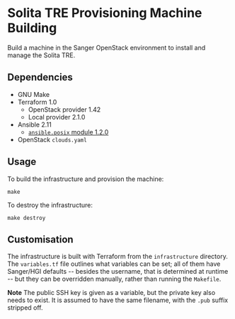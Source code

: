 # Solita TRE Provisioning Machine Building

Build a machine in the Sanger OpenStack environment to install and
manage the Solita TRE.

## Dependencies

* GNU Make
* Terraform 1.0
  * OpenStack provider 1.42
  * Local provider 2.1.0
* Ansible 2.11
  * [`ansible.posix` module 1.2.0](https://galaxy.ansible.com/ansible/posix)
* OpenStack `clouds.yaml`

## Usage

To build the infrastructure and provision the machine:

    make

To destroy the infrastructure:

    make destroy

## Customisation

The infrastructure is built with Terraform from the `infrastructure`
directory. The `variables.tf` file outlines what variables can be set;
all of them have Sanger/HGI defaults -- besides the username, that is
determined at runtime -- but they can be overridden manually, rather
than running the `Makefile`.

**Note** The public SSH key is given as a variable, but the private key
also needs to exist. It is assumed to have the same filename, with the
`.pub` suffix stripped off.

